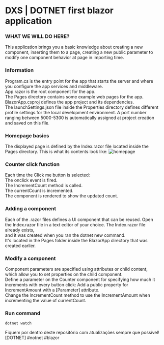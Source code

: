 # DXS | DOTNET first blazor application
 
 ### WHAT WE WILL DO HERE?
This application brings you a basic knowledge about creating a new component, inserting them to a page, creating a new public parameter to modify one component behavior at page in importing time.
    
 ### Information
Program.cs is the entry point for the app that starts the server and where you configure the app services and middleware.  
    App.razor is the root component for the app.  
    The Pages directory contains some example web pages for the app.  
    BlazorApp.csproj defines the app project and its dependencies.  
    The launchSettings.json file inside the Properties directory defines different profile settings for the local development     environment. A port number ranging between 5000-5300 is automatically assigned at project creation and saved on this file.    

### Homepage basics
The displayed page is defined by the Index.razor file located inside the Pages directory. This is what its contents look like:
![homepage](https://dotnet.microsoft.com/static/images/screenshot-blazor-tutorial-run.png?v=ML-XF4Mca53pi6FrhnsZvQeYyL-C6Yc-3BDlKLPvGDY)

### Counter click function
Each time the Click me button is selected:  
    The onclick event is fired.  
    The IncrementCount method is called.  
    The currentCount is incremented.  
    The component is rendered to show the updated count.  

### Adding a component
Each of the .razor files defines a UI component that can be reused.
    Open the Index.razor file in a text editor of your choice. The Index.razor file already exists,  
    and it was created when you ran the dotnet new command.  
    It's located in the Pages folder inside the BlazorApp directory that was created earlier.  

### Modify a component
Component parameters are specified using attributes or child content, which allow you to set properties on the child component.  
Define a parameter on the Counter component for specifying how much it increments with every button click:
    Add a public property for IncrementAmount with a [Parameter] attribute.  
    Change the IncrementCount method to use the IncrementAmount when incrementing the value of currentCount.  

### Run command
    dotnet watch

Fiquem por dentro deste repositório com atualizações sempre que possível!  
[DOTNET] #notnet #blazor
